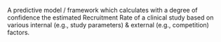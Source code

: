 A predictive model / framework which calculates with a degree of confidence the estimated Recruitment Rate of a clinical study based on 
various internal (e.g., study parameters) & external (e.g., competition) factors.
